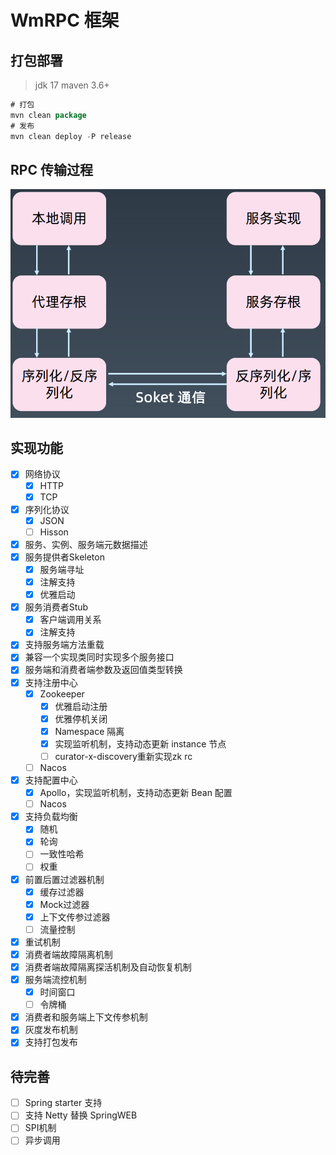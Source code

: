 # WmRPC 框架
## 打包部署
> jdk 17 maven 3.6+

```java
# 打包
mvn clean package
# 发布
mvn clean deploy -P release
```
## RPC 传输过程
![img.png](img.png)

## 实现功能
- [x] 网络协议
  - [x] HTTP
  - [x] TCP
- [x] 序列化协议
  - [x] JSON
  - [ ] Hisson
- [x] 服务、实例、服务端元数据描述
- [x] 服务提供者Skeleton
  - [x] 服务端寻址
  - [x] 注解支持
  - [x] 优雅启动
- [x] 服务消费者Stub
  - [x] 客户端调用关系
  - [x] 注解支持
- [x] 支持服务端方法重载
- [x] 兼容一个实现类同时实现多个服务接口
- [x] 服务端和消费者端参数及返回值类型转换
- [x] 支持注册中心
  - [x] Zookeeper
    - [x] 优雅启动注册
    - [x] 优雅停机关闭
    - [x] Namespace 隔离
    - [x] 实现监听机制，支持动态更新 instance 节点
    - [ ] curator-x-discovery重新实现zk rc
  - [ ] Nacos
- [x] 支持配置中心
  - [x] Apollo，实现监听机制，支持动态更新 Bean 配置
  - [ ] Nacos
- [x] 支持负载均衡
  - [x] 随机
  - [x] 轮询
  - [ ] 一致性哈希
  - [ ] 权重
- [x] 前置后置过滤器机制
  - [x] 缓存过滤器
  - [x] Mock过滤器
  - [x] 上下文传参过滤器
  - [ ] 流量控制
- [x] 重试机制
- [x] 消费者端故障隔离机制
- [x] 消费者端故障隔离探活机制及自动恢复机制
- [x] 服务端流控机制
  - [x] 时间窗口
  - [ ] 令牌桶
- [x] 消费者和服务端上下文传参机制
- [x] 灰度发布机制
- [x] 支持打包发布

## 待完善
- [ ] Spring starter 支持
- [ ] 支持 Netty 替换 SpringWEB
- [ ] SPI机制
- [ ] 异步调用